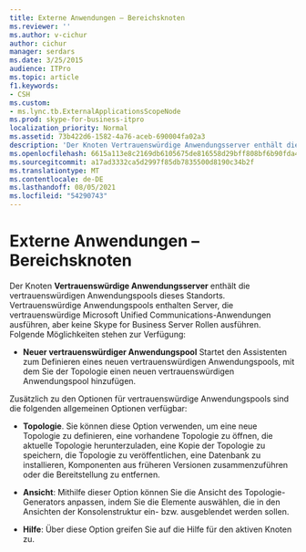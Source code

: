 ```yaml
---
title: Externe Anwendungen – Bereichsknoten
ms.reviewer: ''
ms.author: v-cichur
author: cichur
manager: serdars
ms.date: 3/25/2015
audience: ITPro
ms.topic: article
f1.keywords:
- CSH
ms.custom:
- ms.lync.tb.ExternalApplicationsScopeNode
ms.prod: skype-for-business-itpro
localization_priority: Normal
ms.assetid: 73b422d6-1582-4a76-aceb-690004fa02a3
description: 'Der Knoten Vertrauenswürdige Anwendungsserver enthält die vertrauenswürdigen Anwendungspools dieses Standorts. Vertrauenswürdige Anwendungspools enthalten Server, die vertrauenswürdige Microsoft Unified Communications-Anwendungen ausführen, aber keine Skype for Business Server Rollen ausführen. Folgende Möglichkeiten stehen zur Verfügung:'
ms.openlocfilehash: 6615a113e8c2169db6105675de816558d29bff808bf6b90fda4ad4f9d2e51f8d
ms.sourcegitcommit: a17ad3332ca5d2997f85db7835500d8190c34b2f
ms.translationtype: MT
ms.contentlocale: de-DE
ms.lasthandoff: 08/05/2021
ms.locfileid: "54290743"
---
```

# <a name="external-applications-scope-node"></a>Externe Anwendungen – Bereichsknoten
 
Der Knoten **Vertrauenswürdige Anwendungsserver** enthält die vertrauenswürdigen Anwendungspools dieses Standorts. Vertrauenswürdige Anwendungspools enthalten Server, die vertrauenswürdige Microsoft Unified Communications-Anwendungen ausführen, aber keine Skype for Business Server Rollen ausführen. Folgende Möglichkeiten stehen zur Verfügung:
  
- **Neuer vertrauenswürdiger Anwendungspool** Startet den Assistenten zum Definieren eines neuen vertrauenswürdigen Anwendungspools, mit dem Sie der Topologie einen neuen vertrauenswürdigen Anwendungspool hinzufügen.
    
Zusätzlich zu den Optionen für vertrauenswürdige Anwendungspools sind die folgenden allgemeinen Optionen verfügbar:
  
- **Topologie**. Sie können diese Option verwenden, um eine neue Topologie zu definieren, eine vorhandene Topologie zu öffnen, die aktuelle Topologie herunterzuladen, eine Kopie der Topologie zu speichern, die Topologie zu veröffentlichen, eine Datenbank zu installieren, Komponenten aus früheren Versionen zusammenzuführen oder die Bereitstellung zu entfernen.
    
- **Ansicht**: Mithilfe dieser Option können Sie die Ansicht des Topologie-Generators anpassen, indem Sie die Elemente auswählen, die in den Ansichten der Konsolenstruktur ein- bzw. ausgeblendet werden sollen.
    
- **Hilfe**: Über diese Option greifen Sie auf die Hilfe für den aktiven Knoten zu.
    

